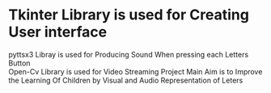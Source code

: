 # Tkinter Library is used for Creating  User interface 
pyttsx3 Libray is used for Producing Sound When  pressing each  Letters Button  
Open-Cv Library is used for Video Streaming 
Project Main Aim is to Improve the Learning Of Children by Visual and Audio Representation of Leters
